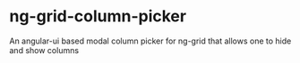 # ng-grid-column-picker
An angular-ui based modal column picker for ng-grid that allows one to hide and show columns
